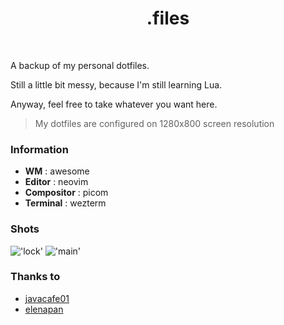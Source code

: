 <h1 align="center">.files</h1>

<br />

A backup of my personal dotfiles.

Still a little bit messy, because I'm still learning Lua.

Anyway, feel free to take whatever you want here.

> My dotfiles are configured on 1280x800 screen resolution

### Information

- **WM**         : awesome
- **Editor**     : neovim
- **Compositor** : picom
- **Terminal**   : wezterm

### Shots

!['lock'](https://i.imgur.com/fS5YS55.png)
!['main'](https://i.imgur.com/kVxSsi1.png)

### Thanks to

- [javacafe01](https://github.com/JavaCafe01)
- [elenapan](https://github.com/elenapan)
